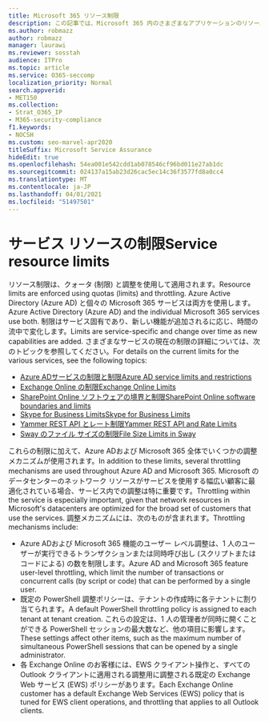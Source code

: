```yaml
---
title: Microsoft 365 リソース制限
description: この記事では、Microsoft 365 内のさまざまなアプリケーションのリソース制限に関する情報を確認できます。
ms.author: robmazz
author: robmazz
manager: laurawi
ms.reviewer: sosstah
audience: ITPro
ms.topic: article
ms.service: O365-seccomp
localization_priority: Normal
search.appverid:
- MET150
ms.collection:
- Strat_O365_IP
- M365-security-compliance
f1.keywords:
- NOCSH
ms.custom: seo-marvel-apr2020
titleSuffix: Microsoft Service Assurance
hideEdit: true
ms.openlocfilehash: 54ea001e542cdd1ab078546cf96bd011e27ab1dc
ms.sourcegitcommit: 024137a15ab23d26cac5ec14c36f3577fd8a0cc4
ms.translationtype: MT
ms.contentlocale: ja-JP
ms.lasthandoff: 04/01/2021
ms.locfileid: "51497501"
---
```

# <a name="service-resource-limits"></a><span data-ttu-id="7c073-103">サービス リソースの制限</span><span class="sxs-lookup"><span data-stu-id="7c073-103">Service resource limits</span></span>

<span data-ttu-id="7c073-104">リソース制限は、クォータ (制限) と調整を使用して適用されます。</span><span class="sxs-lookup"><span data-stu-id="7c073-104">Resource limits are enforced using quotas (limits) and throttling.</span></span> <span data-ttu-id="7c073-105">Azure Active Directory (Azure AD) と個々の Microsoft 365 サービスは両方を使用します。</span><span class="sxs-lookup"><span data-stu-id="7c073-105">Azure Active Directory (Azure AD) and the individual Microsoft 365 services use both.</span></span> <span data-ttu-id="7c073-106">制限はサービス固有であり、新しい機能が追加されるに応じ、時間の流中で変化します。</span><span class="sxs-lookup"><span data-stu-id="7c073-106">Limits are service-specific and change over time as new capabilities are added.</span></span> <span data-ttu-id="7c073-107">さまざまなサービスの現在の制限の詳細については、次のトピックを参照してください。</span><span class="sxs-lookup"><span data-stu-id="7c073-107">For details on the current limits for the various services, see the following topics:</span></span>

- [<span data-ttu-id="7c073-108">Azure ADサービスの制限と制限</span><span class="sxs-lookup"><span data-stu-id="7c073-108">Azure AD service limits and restrictions</span></span>](/azure/azure-resource-manager/management/azure-subscription-service-limits)
- [<span data-ttu-id="7c073-109">Exchange Online の制限</span><span class="sxs-lookup"><span data-stu-id="7c073-109">Exchange Online Limits</span></span>](/office365/servicedescriptions/exchange-online-service-description/exchange-online-limits)
- [<span data-ttu-id="7c073-110">SharePoint Online ソフトウェアの境界と制限</span><span class="sxs-lookup"><span data-stu-id="7c073-110">SharePoint Online software boundaries and limits</span></span>](https://support.office.com/article/SharePoint-Online-software-boundaries-and-limits-8F34FF47-B749-408B-ABC0-B605E1F6D498)
- [<span data-ttu-id="7c073-111">Skype for Business Limits</span><span class="sxs-lookup"><span data-stu-id="7c073-111">Skype for Business Limits</span></span>](https://technet.microsoft.com/library/skype-for-business-online-limits.aspx)
- [<span data-ttu-id="7c073-112">Yammer REST API とレート制限</span><span class="sxs-lookup"><span data-stu-id="7c073-112">Yammer REST API and Rate Limits</span></span>](https://developer.yammer.com/docs/rest-api-rate-limits)
- [<span data-ttu-id="7c073-113">Sway のファイル サイズの制限</span><span class="sxs-lookup"><span data-stu-id="7c073-113">File Size Limits in Sway</span></span>](https://support.office.com/article/File-size-limits-in-Sway-4db21bc6-b42b-499f-9272-66e089db109f)

<span data-ttu-id="7c073-114">これらの制限に加えて、Azure ADおよび Microsoft 365 全体でいくつかの調整メカニズムが使用されます。</span><span class="sxs-lookup"><span data-stu-id="7c073-114">In addition to these limits, several throttling mechanisms are used throughout Azure AD and Microsoft 365.</span></span> <span data-ttu-id="7c073-115">Microsoft のデータセンターのネットワーク リソースがサービスを使用する幅広い顧客に最適化されている場合、サービス内での調整は特に重要です。</span><span class="sxs-lookup"><span data-stu-id="7c073-115">Throttling within the service is especially important, given that network resources in Microsoft's datacenters are optimized for the broad set of customers that use the services.</span></span> <span data-ttu-id="7c073-116">調整メカニズムには、次のものが含まれます。</span><span class="sxs-lookup"><span data-stu-id="7c073-116">Throttling mechanisms include:</span></span>

- <span data-ttu-id="7c073-117">Azure ADおよび Microsoft 365 機能のユーザー レベル調整は、1 人のユーザーが実行できるトランザクションまたは同時呼び出し (スクリプトまたはコードによる) の数を制限します。</span><span class="sxs-lookup"><span data-stu-id="7c073-117">Azure AD and Microsoft 365 feature user-level throttling, which limit the number of transactions or concurrent calls (by script or code) that can be performed by a single user.</span></span>
- <span data-ttu-id="7c073-118">既定の PowerShell 調整ポリシーは、テナントの作成時に各テナントに割り当てられます。</span><span class="sxs-lookup"><span data-stu-id="7c073-118">A default PowerShell throttling policy is assigned to each tenant at tenant creation.</span></span> <span data-ttu-id="7c073-119">これらの設定は、1 人の管理者が同時に開くことができる PowerShell セッションの最大数など、他の項目に影響します。</span><span class="sxs-lookup"><span data-stu-id="7c073-119">These settings affect other items, such as the maximum number of simultaneous PowerShell sessions that can be opened by a single administrator.</span></span>
- <span data-ttu-id="7c073-120">各 Exchange Online のお客様には、EWS クライアント操作と、すべての Outlook クライアントに適用される調整用に調整される既定の Exchange Web サービス (EWS) ポリシーがあります。</span><span class="sxs-lookup"><span data-stu-id="7c073-120">Each Exchange Online customer has a default Exchange Web Services (EWS) policy that is tuned for EWS client operations, and throttling that applies to all Outlook clients.</span></span>
